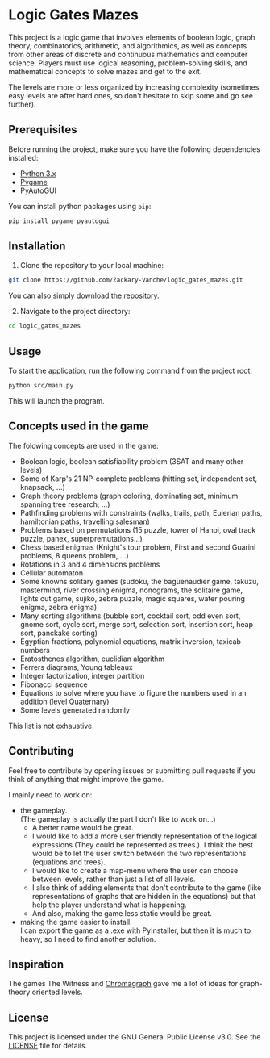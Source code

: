 # Logic Gates Mazes

This project is a logic game that involves elements of boolean logic, graph theory, combinatorics, arithmetic, and algorithmics, as well as concepts from other areas of discrete and continuous mathematics and computer science. Players must use logical reasoning, problem-solving skills, and mathematical concepts to solve mazes and get to the exit. 

The levels are more or less organized by increasing complexity (sometimes easy levels are after hard ones, so don't hesitate to skip some and go see further).

## Prerequisites

Before running the project, make sure you have the following dependencies installed:

- [Python 3.x](https://www.python.org/)
- [Pygame](https://www.pygame.org/)
- [PyAutoGUI](https://pyautogui.readthedocs.io/en/latest/)

You can install python packages using `pip`:

```bash
pip install pygame pyautogui
```

## Installation

1. Clone the repository to your local machine:

```bash
git clone https://github.com/Zackary-Vanche/logic_gates_mazes.git
```

You can also simply [download the repository](https://docs.github.com/en/repositories/working-with-files/using-files/downloading-source-code-archives).

2. Navigate to the project directory:

```bash
cd logic_gates_mazes
```

## Usage

To start the application, run the following command from the project root:

```bash
python src/main.py
```

This will launch the program.

## Concepts used in the game

The folowing concepts are used in the game:
- Boolean logic, boolean satisfiability problem (3SAT and many other levels)
- Some of Karp's 21 NP-complete problems (hitting set, independent set, knapsack, ...)
- Graph theory problems (graph coloring, dominating set, minimum spanning tree research, ...)
- Pathfinding problems with constraints (walks, trails, path, Eulerian paths, hamiltonian paths, travelling salesman)
- Problems based on permutations (15 puzzle, tower of Hanoi, oval track puzzle, panex, superpremutations...)
- Chess based enigmas (Knight's tour problem, First and second Guarini problems, 8 queens problem, ...)
- Rotations in 3 and 4 dimensions problems
- Cellular automaton
- Some knowns solitary games (sudoku, the baguenaudier game, takuzu, mastermind, river crossing enigma, nonograms, the solitaire game, lights out game, sujiko, zebra puzzle, magic squares, water pouring enigma, zebra enigma)
- Many sorting algorithms (bubble sort, cocktail sort, odd even sort, gnome sort, cycle sort, merge sort, selection sort, insertion sort, heap sort, panckake sorting)
- Egyptian fractions, polynomial equations, matrix inversion, taxicab numbers
- Eratosthenes algorithm, euclidian algorithm
- Ferrers diagrams, Young tableaux
- Integer factorization, integer partition
- Fibonacci sequence
- Equations to solve where you have to figure the numbers used in an addition (level Quaternary)
- Some levels generated randomly

This list is not exhaustive.

## Contributing

Feel free to contribute by opening issues or submitting pull requests if you think of anything that might improve the game.

I mainly need to work on:
- the gameplay.  
(The gameplay is actually the part I don't like to work on...)
  - A better name would be great.  
  - I would like to add a more user friendly representation of the logical expressions (They could be represented as trees.). I think the best would be to let the user switch between the two representations (equations and trees).  
  - I would like to create a map-menu where the user can choose between levels, rather than just a list of all levels.  
  - I also think of adding elements that don't contribute to the game (like representations of graphs that are hidden in the equations) but that help the player understand what is happening.  
  - And also, making the game less static would be great.  
- making the game easier to install.  
I can export the game as a .exe with PyInstaller, but then it is much to heavy, so I need to find another solution.

## Inspiration

The games The Witness and [Chromagraph](https://adam-rumpf.github.io/games/chromagraph.html) gave me a lot of ideas for graph-theory oriented levels.

## License

This project is licensed under the GNU General Public License v3.0. See the [LICENSE](https://github.com/Zackary-Vanche/logic_gates_mazes/blob/main/LICENSE) file for details.
